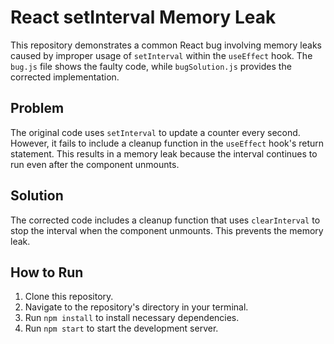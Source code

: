 # React setInterval Memory Leak
This repository demonstrates a common React bug involving memory leaks caused by improper usage of `setInterval` within the `useEffect` hook.  The `bug.js` file shows the faulty code, while `bugSolution.js` provides the corrected implementation.

## Problem
The original code uses `setInterval` to update a counter every second.  However, it fails to include a cleanup function in the `useEffect` hook's return statement.  This results in a memory leak because the interval continues to run even after the component unmounts.

## Solution
The corrected code includes a cleanup function that uses `clearInterval` to stop the interval when the component unmounts. This prevents the memory leak.

## How to Run
1. Clone this repository.
2. Navigate to the repository's directory in your terminal.
3. Run `npm install` to install necessary dependencies.
4. Run `npm start` to start the development server.